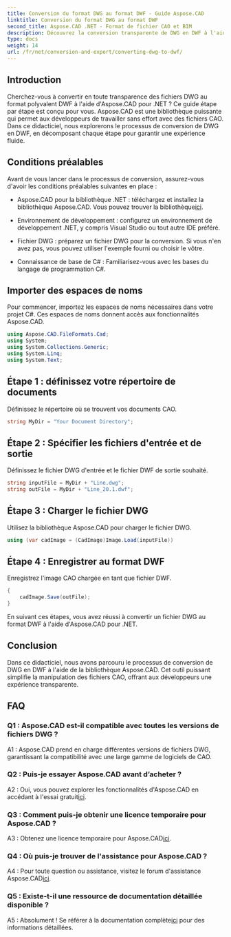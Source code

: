```yaml
---
title: Conversion du format DWG au format DWF - Guide Aspose.CAD
linktitle: Conversion du format DWG au format DWF
second_title: Aspose.CAD .NET - Format de fichier CAO et BIM
description: Découvrez la conversion transparente de DWG en DWF à l'aide d'Aspose.CAD pour .NET. Suivez notre guide étape par étape pour une expérience sans tracas.
type: docs
weight: 14
url: /fr/net/conversion-and-export/converting-dwg-to-dwf/
---
```

## Introduction

Cherchez-vous à convertir en toute transparence des fichiers DWG au format polyvalent DWF à l'aide d'Aspose.CAD pour .NET ? Ce guide étape par étape est conçu pour vous. Aspose.CAD est une bibliothèque puissante qui permet aux développeurs de travailler sans effort avec des fichiers CAO. Dans ce didacticiel, nous explorerons le processus de conversion de DWG en DWF, en décomposant chaque étape pour garantir une expérience fluide.

## Conditions préalables

Avant de vous lancer dans le processus de conversion, assurez-vous d'avoir les conditions préalables suivantes en place :

-  Aspose.CAD pour la bibliothèque .NET : téléchargez et installez la bibliothèque Aspose.CAD. Vous pouvez trouver la bibliothèque[ici](https://releases.aspose.com/cad/net/).

- Environnement de développement : configurez un environnement de développement .NET, y compris Visual Studio ou tout autre IDE préféré.

- Fichier DWG : préparez un fichier DWG pour la conversion. Si vous n'en avez pas, vous pouvez utiliser l'exemple fourni ou choisir le vôtre.

- Connaissance de base de C# : Familiarisez-vous avec les bases du langage de programmation C#.

## Importer des espaces de noms

Pour commencer, importez les espaces de noms nécessaires dans votre projet C#. Ces espaces de noms donnent accès aux fonctionnalités Aspose.CAD.

```csharp
using Aspose.CAD.FileFormats.Cad;
using System;
using System.Collections.Generic;
using System.Linq;
using System.Text;
```

## Étape 1 : définissez votre répertoire de documents

Définissez le répertoire où se trouvent vos documents CAO.

```csharp
string MyDir = "Your Document Directory";
```

## Étape 2 : Spécifier les fichiers d'entrée et de sortie

Définissez le fichier DWG d'entrée et le fichier DWF de sortie souhaité.

```csharp
string inputFile = MyDir + "Line.dwg";
string outFile = MyDir + "Line_20.1.dwf";
```

## Étape 3 : Charger le fichier DWG

Utilisez la bibliothèque Aspose.CAD pour charger le fichier DWG.

```csharp
using (var cadImage = (CadImage)Image.Load(inputFile))
```

## Étape 4 : Enregistrer au format DWF

Enregistrez l'image CAO chargée en tant que fichier DWF.

```csharp
{
    cadImage.Save(outFile);
}
```

En suivant ces étapes, vous avez réussi à convertir un fichier DWG au format DWF à l'aide d'Aspose.CAD pour .NET.

## Conclusion

Dans ce didacticiel, nous avons parcouru le processus de conversion de DWG en DWF à l'aide de la bibliothèque Aspose.CAD. Cet outil puissant simplifie la manipulation des fichiers CAO, offrant aux développeurs une expérience transparente.

## FAQ

### Q1 : Aspose.CAD est-il compatible avec toutes les versions de fichiers DWG ?

A1 : Aspose.CAD prend en charge différentes versions de fichiers DWG, garantissant la compatibilité avec une large gamme de logiciels de CAO.

### Q2 : Puis-je essayer Aspose.CAD avant d’acheter ?

 A2 : Oui, vous pouvez explorer les fonctionnalités d'Aspose.CAD en accédant à l'essai gratuit[ici](https://releases.aspose.com/).

### Q3 : Comment puis-je obtenir une licence temporaire pour Aspose.CAD ?

 A3 : Obtenez une licence temporaire pour Aspose.CAD[ici](https://purchase.aspose.com/temporary-license/).

### Q4 : Où puis-je trouver de l'assistance pour Aspose.CAD ?

A4 : Pour toute question ou assistance, visitez le forum d'assistance Aspose.CAD[ici](https://forum.aspose.com/c/cad/19).

### Q5 : Existe-t-il une ressource de documentation détaillée disponible ?

 A5 : Absolument ! Se référer à la documentation complète[ici](https://reference.aspose.com/cad/net/) pour des informations détaillées.